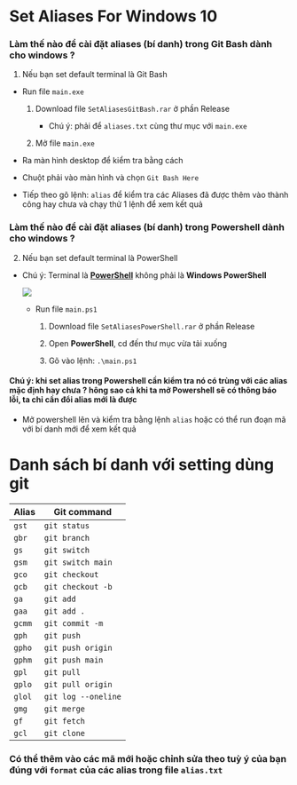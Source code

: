 # Set Aliases For Windows 10

### Làm thế nào để cài đặt aliases (bí danh) trong Git Bash dành cho windows ?

1.  Nếu bạn set default terminal là Git Bash

  - Run file `main.exe`
    1. Download file `SetAliasesGitBash.rar` ở phần Release

       - Chú ý: phải để `aliases.txt` cùng thư mục với `main.exe`

    2. Mở file `main.exe`

- Ra màn hình desktop để kiểm tra bằng cách

- Chuột phải vào màn hình và chọn `Git Bash Here`

- Tiếp theo gõ lệnh: `alias` để kiểm tra các Aliases đã được thêm vào thành công hay chưa và chạy thử 1 lệnh để xem kết quả

### Làm thế nào để cài đặt aliases (bí danh) trong Powershell dành cho windows ?

2.  Nếu bạn set default terminal là PowerShell

- Chú ý: Terminal là **[PowerShell](https://github.com/PowerShell/PowerShell)** không phải là **Windows PowerShell**

  ![](https://github.com/nmhung2022/SetAliasesForWindows/blob/main/searchpowershell.png?raw=true)
    - Run file `main.ps1`

        1. Download file `SetAliasesPowerShell.rar` ở phần Release

        2. Open **PowerShell**, cd đến thư mục vừa tải xuống

        3. Gõ vào lệnh: `.\main.ps1`

#### Chú ý: khi set alias trong Powershell cần kiểm tra nó có trùng với các alias mặc định hay chưa ? hông sao cả khi ta mở Powershell sẽ có thông báo lỗi, ta chỉ cần đổi alias mới là được

- Mở powershell lên và kiểm tra bằng lệnh `alias` hoặc có thể run đoạn mã với bí danh mới để xem kết quả

# Danh sách bí danh với setting dùng git

|Alias              | Git command           |
|-------------------|-----------------------|
|    `gst`          |   `git status`        |
|    `gbr`          |   `git branch`        |
|    `gs`           |   `git switch`        |
|    `gsm`          |   `git switch main`   |
|    `gco`          |   `git checkout`      |
|    `gcb`          |   `git checkout -b`   |
|    `ga`           |   `git add`           |
|    `gaa`          |   `git add .`         |
|    `gcmm`         |   `git commit -m`     |
|    `gph`          |   `git push`          |
|    `gpho`         |   `git push origin`   |
|    `gphm`         |   `git push main`     |
|    `gpl`          |   `git pull`          |
|    `gplo`         |   `git pull origin`   |
|    `glol`         |   `git log --oneline` |
|    `gmg`          |   `git merge`         |
|    `gf`           |   `git fetch`         |
|    `gcl`          |   `git clone`         |

### Có thể thêm vào các mã mới hoặc chỉnh sửa theo tuỳ ý của bạn đúng với `format` của các alias trong file `alias.txt`


